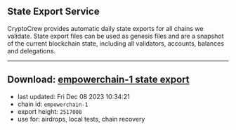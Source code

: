 ## State Export Service
CryptoCrew provides automatic daily state exports for all chains we validate. State export files can be used as genesis files and are a snapshot of the current blockchain state, including all validators, accounts, balances and delegations.

---
**Download: [empowerchain-1 state export](https://dl.ccvalidators.com/SERVICE/empowerchain/empowerchain-1_export_2517008.json)**
---

- last updated: Fri Dec 08 2023 10:34:21
- chain id: `empowerchain-1`
- export height: `2517008`
- use for: airdrops, local tests, chain recovery
